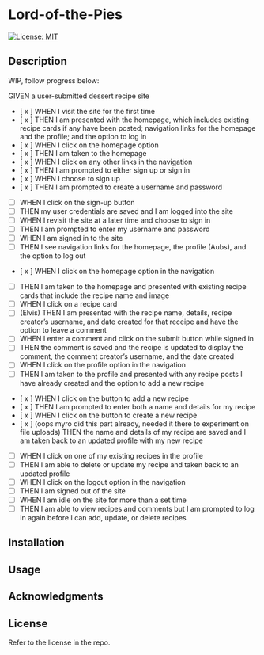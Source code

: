 # Lord-of-the-Pies

[![License: MIT](https://img.shields.io/badge/License-MIT-yellow.svg)](https://opensource.org/licenses/MIT)

## Description

WIP, follow progress below:

GIVEN a user-submitted dessert recipe site

- [ x ] WHEN I visit the site for the first time
- [ x ] THEN I am presented with the homepage, which includes existing recipe cards if any have been posted; navigation links for the homepage and the profile; and the option to log in
- [ x ] WHEN I click on the homepage option
- [ x ] THEN I am taken to the homepage
- [ x ] WHEN I click on any other links in the navigation
- [ x ] THEN I am prompted to either sign up or sign in
- [ x ] WHEN I choose to sign up
- [ x ] THEN I am prompted to create a username and password
- [ ] WHEN I click on the sign-up button
- [ ] THEN my user credentials are saved and I am logged into the site
- [ ] WHEN I revisit the site at a later time and choose to sign in
- [ ] THEN I am prompted to enter my username and password
- [ ] WHEN I am signed in to the site
- [ ] THEN I see navigation links for the homepage, the profile (Aubs), and the option to log out
- [ x ] WHEN I click on the homepage option in the navigation
- [ ] THEN I am taken to the homepage and presented with existing recipe cards that include the recipe name and image
- [ ] WHEN I click on a recipe card
- [ ] (Elvis) THEN I am presented with the recipe name, details, recipe creator’s username, and date created for that receipe and have the option to leave a comment
- [ ] WHEN I enter a comment and click on the submit button while signed in
- [ ] THEN the comment is saved and the recipe is updated to display the comment, the comment creator’s username, and the date created
- [ ] WHEN I click on the profile option in the navigation
- [ ] THEN I am taken to the profile and presented with any recipe posts I have already created and the option to add a new recipe
- [ x ] WHEN I click on the button to add a new recipe
- [ x ] THEN I am prompted to enter both a name and details for my recipe
- [ x ] WHEN I click on the button to create a new recipe
- [ x ] (oops myro did this part already, needed it there to experiment on file uploads) THEN the name and details of my recipe are saved and I am taken back to an updated profile with my new recipe
- [ ] WHEN I click on one of my existing recipes in the profile
- [ ] THEN I am able to delete or update my recipe and taken back to an updated profile
- [ ] WHEN I click on the logout option in the navigation
- [ ] THEN I am signed out of the site
- [ ] WHEN I am idle on the site for more than a set time
- [ ] THEN I am able to view recipes and comments but I am prompted to log in again before I can add, update, or delete recipes

## Installation

## Usage

## Acknowledgments

## License

Refer to the license in the repo.
